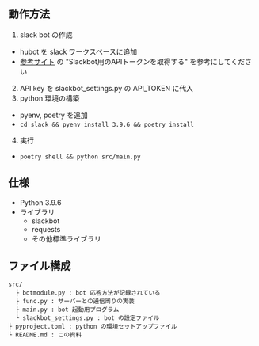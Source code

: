 ## 動作方法
1. slack bot の作成
- hubot を slack ワークスペースに追加
- [参考サイト](https://miyabikno-jobs.com/entrance-labotlatori/#Slackbot%E7%94%A8%E3%81%AEAPI%E3%83%88%E3%83%BC%E3%82%AF%E3%83%B3%E3%82%92%E5%8F%96%E5%BE%97%E3%81%99%E3%82%8B) の "Slackbot用のAPIトークンを取得する" を参考にしてください
2. API key を slackbot_settings.py の API_TOKEN に代入
3. python 環境の構築
- pyenv, poetry を追加
- `cd slack && pyenv install 3.9.6 && poetry install`
4. 実行
- `poetry shell && python src/main.py`

## 仕様
- Python 3.9.6
- ライブラリ
    - slackbot
    - requests
    - その他標準ライブラリ

## ファイル構成
```
src/
  ├ botmodule.py : bot 応答方法が記録されている
  ├ func.py : サーバーとの通信周りの実装
  ├ main.py : bot 起動用プログラム
  └ slackbot_settings.py : bot の設定ファイル
├ pyproject.toml : python の環境セットアップファイル
└ README.md : この資料
```
